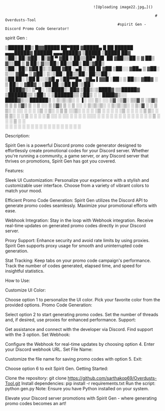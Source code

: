 
                                            ![Uploading image22.jpg…]()
                            
                                                                        # Overdusts-Tool
                                                       #spirit Gen - Discord Promo Code Generator!
                                                               
                          


spirit Gen :

 ▒█████   ██▒   █▓▓█████  ██▀███  ▓█████▄  █    ██   ██████ ▄▄▄█████▓  ██████    ▄▄▄█████▓ ▒█████   ▒█████   ██▓    
▒██▒  ██▒▓██░   █▒▓█   ▀ ▓██ ▒ ██▒▒██▀ ██▌ ██  ▓██▒▒██    ▒ ▓  ██▒ ▓▒▒██    ▒    ▓  ██▒ ▓▒▒██▒  ██▒▒██▒  ██▒▓██▒    
▒██░  ██▒ ▓██  █▒░▒███   ▓██ ░▄█ ▒░██   █▌▓██  ▒██░░ ▓██▄   ▒ ▓██░ ▒░░ ▓██▄      ▒ ▓██░ ▒░▒██░  ██▒▒██░  ██▒▒██░    
▒██   ██░  ▒██ █░░▒▓█  ▄ ▒██▀▀█▄  ░▓█▄   ▌▓▓█  ░██░  ▒   ██▒░ ▓██▓ ░   ▒   ██▒   ░ ▓██▓ ░ ▒██   ██░▒██   ██░▒██░    
░ ████▓▒░   ▒▀█░  ░▒████▒░██▓ ▒██▒░▒████▓ ▒▒█████▓ ▒██████▒▒  ▒██▒ ░ ▒██████▒▒     ▒██▒ ░ ░ ████▓▒░░ ████▓▒░░██████▒
░ ▒░▒░▒░    ░ ▐░  ░░ ▒░ ░░ ▒▓ ░▒▓░ ▒▒▓  ▒ ░▒▓▒ ▒ ▒ ▒ ▒▓▒ ▒ ░  ▒ ░░   ▒ ▒▓▒ ▒ ░     ▒ ░░   ░ ▒░▒░▒░ ░ ▒░▒░▒░ ░ ▒░▓  ░
  ░ ▒ ▒░    ░ ░░   ░ ░  ░  ░▒ ░ ▒░ ░ ▒  ▒ ░░▒░ ░ ░ ░ ░▒  ░ ░    ░    ░ ░▒  ░ ░       ░      ░ ▒ ▒░   ░ ▒ ▒░ ░ ░ ▒  ░
░ ░ ░ ▒       ░░     ░     ░░   ░  ░ ░  ░  ░░░ ░ ░ ░  ░  ░    ░      ░  ░  ░       ░      ░ ░ ░ ▒  ░ ░ ░ ▒    ░ ░   
    ░ ░        ░     ░  ░   ░        ░       ░           ░                 ░                  ░ ░      ░ ░      ░  ░
              ░                    ░                                                                                


Description:

Spirit Gen is a powerful Discord promo code generator designed to effortlessly create promotional codes for your Discord server. Whether you're running a community, a game server, or any Discord server that thrives on promotions, Spirit Gen has got you covered.

Features:

Sleek UI Customization: Personalize your experience with a stylish and customizable user interface. Choose from a variety of vibrant colors to match your mood.

Efficient Promo Code Generation: Spirit Gen utilizes the Discord API to generate promo codes seamlessly. Maximize your promotional efforts with ease.

Webhook Integration: Stay in the loop with Webhook integration. Receive real-time updates on generated promo codes directly in your Discord server.

Proxy Support: Enhance security and avoid rate limits by using proxies. Spirit Gen supports proxy usage for smooth and uninterrupted code generation.

Stat Tracking: Keep tabs on your promo code campaign's performance. Track the number of codes generated, elapsed time, and speed for insightful statistics.

How to Use:

Customize UI Color:

Choose option 1 to personalize the UI color. Pick your favorite color from the provided options.
Promo Code Generation:

Select option 2 to start generating promo codes. Set the number of threads and, if desired, use proxies for enhanced performance.
Support:

Get assistance and connect with the developer via Discord. Find support with the 3 option.
Set Webhook:

Configure the Webhook for real-time updates by choosing option 4. Enter your Discord webhook URL.
Set File Name:

Customize the file name for saving promo codes with option 5.
Exit:

Choose option 6 to exit Spirit Gen.
Getting Started:

Clone the repository: git clone https://github.com/sarthakop69/Overdusts-Tool.git
Install dependencies: pip install -r requirements.txt
Run the script: python gen.py
Note: Ensure you have Python installed on your system.

Elevate your Discord server promotions with Spirit Gen - where generating promo codes becomes an art!
